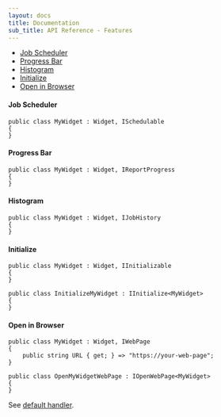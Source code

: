 ```yaml
---
layout: docs
title: Documentation
sub_title: API Reference - Features
---
```


- [Job Scheduler](#job-scheduler)
- [Progress Bar](#progress-bar)
- [Histogram](#histogram)
- [Initialize](#initialize)
- [Open in Browser](#open-in-browser)

#### Job Scheduler

```
public class MyWidget : Widget, ISchedulable
{
}
```

#### Progress Bar

```
public class MyWidget : Widget, IReportProgress
{
}
```

#### Histogram

```
public class MyWidget : Widget, IJobHistory
{
}
```

#### Initialize

```
public class MyWidget : Widget, IInitializable
{
}
```

```
public class InitializeMyWidget : IInitialize<MyWidget>
{
}
```

#### Open in Browser

```
public class MyWidget : Widget, IWebPage
{
	public string URL { get; } => "https://your-web-page";
}
```

```
public class OpenMyWidgetWebPage : IOpenWebPage<MyWidget>
{
}
```
See [default handler](https://github.com/AnyStatus/API/blob/master/src/AnyStatus.API/Widgets/Features/OpenWebPage.cs).
